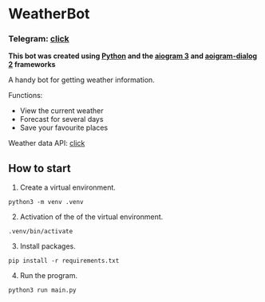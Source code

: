 # WeatherBot

### Telegram: [click](https://t.me/handy_weather_bot)

**This bot was created using [Python](https://www.python.org/) and the [aiogram 3](https://aiogram.dev/) and [aoigram-dialog 2](https://github.com/Tishka17/aiogram_dialog) frameworks**

A handy bot for getting weather information.

Functions:
- View the current weather
- Forecast for several days
- Save your favourite places

Weather data API: [click](https://www.weatherapi.com/)


## How to start
1. Create a virtual environment.
```shell
python3 -m venv .venv
```

2. Activation of the of the virtual environment.
```shell
.venv/bin/activate
```

3. Install packages.
```shell
pip install -r requirements.txt
```

4. Run the program.
```shell
python3 run main.py
```
